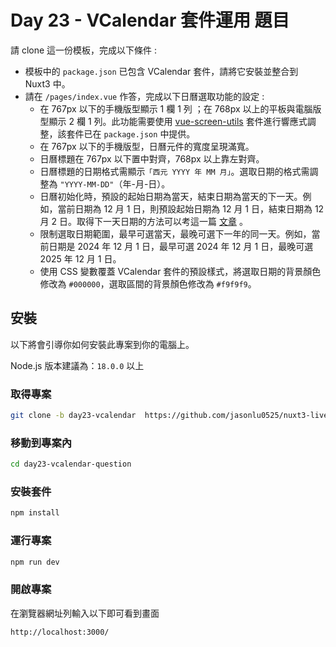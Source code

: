 # Day 23 - VCalendar 套件運用 題目

請 clone 這一份模板，完成以下條件 :

- 模板中的 `package.json` 已包含 VCalendar 套件，請將它安裝並整合到 Nuxt3 中。
- 請在 `/pages/index.vue` 作答，完成以下日曆選取功能的設定 :
  - 在 767px 以下的手機版型顯示 1 欄 1 列 ；在 768px 以上的平板與電腦版型顯示 2 欄 1 列。此功能需要使用 [vue-screen-utils](https://github.com/nathanreyes/vue-screen-utils) 套件進行響應式調整，該套件已在 `package.json` 中提供。
  - 在 767px 以下的手機版型，日曆元件的寬度呈現滿寬。
  - 日曆標題在 767px 以下置中對齊，768px 以上靠左對齊。
  - 日曆標題的日期格式需顯示`「西元 YYYY 年 MM 月」`。選取日期的格式需調整為 `"YYYY-MM-DD"`（年-月-日）。
  - 日曆初始化時，預設的起始日期為當天，結束日期為當天的下一天。例如，當前日期為 12 月 1 日，則預設起始日期為 12 月 1 日，結束日期為 12 月 2 日。取得下一天日期的方法可以考這一篇 [文章](https://www.cythilya.tw/2017/05/17/javascript-date-add-days/) 。
  - 限制選取日期範圍，最早可選當天，最晚可選下一年的同一天。例如，當前日期是 2024 年 12 月 1 日，最早可選 2024 年 12 月 1 日，最晚可選 2025 年 12 月 1 日。
  - 使用 CSS 變數覆蓋 VCalendar 套件的預設樣式，將選取日期的背景顏色修改為 `#000000`，選取區間的背景顏色修改為 `#f9f9f9`。

## 安裝

以下將會引導你如何安裝此專案到你的電腦上。

Node.js 版本建議為：`18.0.0` 以上

### 取得專案

```bash
git clone -b day23-vcalendar  https://github.com/jasonlu0525/nuxt3-live-question.git day23-vcalendar-question
```

### 移動到專案內

```bash
cd day23-vcalendar-question
```

### 安裝套件

```bash
npm install
```

### 運行專案

```bash
npm run dev
```

### 開啟專案

在瀏覽器網址列輸入以下即可看到畫面

```bash
http://localhost:3000/
```
